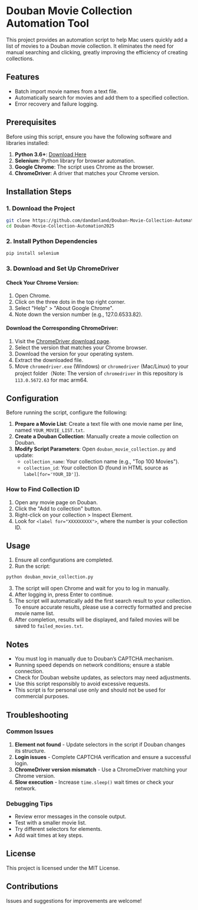 # Douban Movie Collection Automation Tool

This project provides an automation script to help Mac users quickly add a list of movies to a Douban movie collection. It eliminates the need for manual searching and clicking, greatly improving the efficiency of creating collections.

## Features

- Batch import movie names from a text file.
- Automatically search for movies and add them to a specified collection.
- Error recovery and failure logging.

## Prerequisites

Before using this script, ensure you have the following software and libraries installed:

1. **Python 3.6+**: [Download Here](https://www.python.org/downloads/)
2. **Selenium**: Python library for browser automation.
3. **Google Chrome**: The script uses Chrome as the browser.
4. **ChromeDriver**: A driver that matches your Chrome version.

## Installation Steps

### 1. Download the Project

```bash
git clone https://github.com/dandanland/Douban-Movie-Collection-Automation2025.git
cd Douban-Movie-Collection-Automation2025
```

### 2. Install Python Dependencies

```bash
pip install selenium
```

### 3. Download and Set Up ChromeDriver

#### Check Your Chrome Version:
1. Open Chrome.
2. Click on the three dots in the top right corner.
3. Select "Help" > "About Google Chrome".
4. Note down the version number (e.g., 127.0.6533.82).

#### Download the Corresponding ChromeDriver:
1. Visit the [ChromeDriver download page](https://chromedriver.chromium.org/downloads).
2. Select the version that matches your Chrome browser.
3. Download the version for your operating system.
4. Extract the downloaded file.
5. Move `chromedriver.exe` (Windows) or `chromedriver` (Mac/Linux) to your project folder（Note: The version of `chromedriver` in this repository is `113.0.5672.63` for mac arm64.

## Configuration

Before running the script, configure the following:

1. **Prepare a Movie List**: Create a text file with one movie name per line, named `YOUR_MOVIE_LIST.txt`.
2. **Create a Douban Collection**: Manually create a movie collection on Douban.
3. **Modify Script Parameters**: Open `douban_movie_collection.py` and update:
   - `collection_name`: Your collection name (e.g., "Top 100 Movies").
   - `collection_id`: Your collection ID (found in HTML source as `label[for='YOUR_ID']`).

### How to Find Collection ID

1. Open any movie page on Douban.
2. Click the "Add to collection" button.
3. Right-click on your collection > Inspect Element.
4. Look for `<label for="XXXXXXXXX">`, where the number is your collection ID.

## Usage

1. Ensure all configurations are completed.
2. Run the script:

```bash
python douban_movie_collection.py
```

3. The script will open Chrome and wait for you to log in manually.
4. After logging in, press Enter to continue.
5. The script will automatically add the first search result to your collection. To ensure accurate results, please use a correctly formatted and precise movie name list.
6. After completion, results will be displayed, and failed movies will be saved to `failed_movies.txt`.

## Notes

- You must log in manually due to Douban’s CAPTCHA mechanism.
- Running speed depends on network conditions; ensure a stable connection.
- Check for Douban website updates, as selectors may need adjustments.
- Use this script responsibly to avoid excessive requests.
- This script is for personal use only and should not be used for commercial purposes.

## Troubleshooting

### Common Issues

1. **Element not found** - Update selectors in the script if Douban changes its structure.
2. **Login issues** - Complete CAPTCHA verification and ensure a successful login.
3. **ChromeDriver version mismatch** - Use a ChromeDriver matching your Chrome version.
4. **Slow execution** - Increase `time.sleep()` wait times or check your network.

### Debugging Tips

- Review error messages in the console output.
- Test with a smaller movie list.
- Try different selectors for elements.
- Add wait times at key steps.

## License

This project is licensed under the MIT License.

## Contributions

Issues and suggestions for improvements are welcome!

